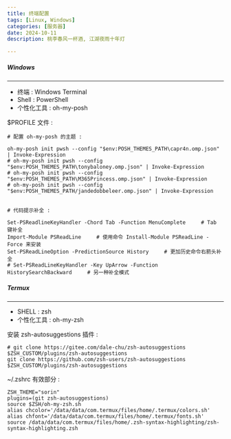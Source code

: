```yaml
---
title: 终端配置
tags: [Linux, Windows]
categories: [服务器]
date: 2024-10-11
description: 桃李春风一杯酒, 江湖夜雨十年灯

---
```




##### Windows
___
-  终端 : Windows Terminal
-  Shell : PowerShell
-  个性化工具 : oh-my-posh

$PROFILE 文件 :

```shell
# 配置 oh-my-posh 的主题 :

oh-my-posh init pwsh --config "$env:POSH_THEMES_PATH\capr4n.omp.json" | Invoke-Expression
# oh-my-posh init pwsh --config "$env:POSH_THEMES_PATH\tonybaloney.omp.json" | Invoke-Expression
# oh-my-posh init pwsh --config "$env:POSH_THEMES_PATH\M365Princess.omp.json" | Invoke-Expression
# oh-my-posh init pwsh --config "$env:POSH_THEMES_PATH/jandedobbeleer.omp.json" | Invoke-Expression


# 代码提示补全 : 

Set-PSReadlineKeyHandler -Chord Tab -Function MenuComplete     # Tab 键补全
Import-Module PSReadLine     # 使用命令 Install-Module PSReadLine -Force 来安装
Set-PSReadLineOption -PredictionSource History     # 更加历史命令右箭头补全
# Set-PSReadLineKeyHandler -Key UpArrow -Function HistorySearchBackward     # 另一种补全模式

```




##### Termux
___
-  SHELL : zsh
-  个性化工具 : oh-my-zsh

安装 zsh-autosuggestions 插件 :

``` shell
# git clone https://gitee.com/dale-chu/zsh-autosuggestions $ZSH_CUSTOM/plugins/zsh-autosuggestions
git clone https://github.com/zsh-users/zsh-autosuggestions $ZSH_CUSTOM/plugins/zsh-autosuggestions
```

 ~/.zshrc 有效部分 :
 
```shell
ZSH_THEME="sorin"
plugins=(git zsh-autosuggestions)
source $ZSH/oh-my-zsh.sh
alias chcolor='/data/data/com.termux/files/home/.termux/colors.sh'
alias chfont='/data/data/com.termux/files/home/.termux/fonts.sh'
source /data/data/com.termux/files/home/.zsh-syntax-highlighting/zsh-syntax-highlighting.zsh
```


